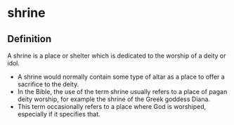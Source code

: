 # shrine

## Definition

A shrine is a place or shelter which is dedicated to the worship of a deity or idol.

* A shrine would normally contain some type of altar as a place to offer a sacrifice to the deity.
* In the Bible, the use of the term shrine usually refers to a place of pagan deity worship, for example the shrine of the Greek goddess Diana.
* This term occasionally refers to a place where God is worshiped, especially if it specifies that.